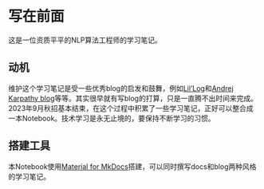 # 写在前面

这是一位资质平平的NLP算法工程师的学习笔记。

## 动机

维护这个学习笔记是受一些优秀blog的启发和鼓舞，例如[Lil’Log](https://lilianweng.github.io/)和[Andrej Karpathy blog](http://karpathy.github.io/)等等。其实很早就有写blog的打算，只是一直腾不出时间来完成。2023年9月秋招基本结束，在这个过程中积累了一些学习笔记，正好可以整合成一本Notebook。技术学习是永无止境的，要保持不断学习的习惯。

## 搭建工具

本Notebook使用[Material for MkDocs](https://squidfunk.github.io/mkdocs-material/)搭建，可以同时撰写docs和blog两种风格的学习笔记。
